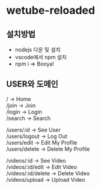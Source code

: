 # wetube-reloaded
<h2>설치방법</h2>
<ul>
  <li>nodejs 다운 및 설치</li>
  <li>vscode에서 npm 설치</li>
  <li>npm i => Booya!</li>
</ul>

<h2>USER와 도메인</h2>
/ -> Home<br>
/join -> Join<br>
/login -> Login<br>
/search -> Search<br>

/users/:id -> See User<br>
/users/logout -> Log Out<br>
/users/edit -> Edit My Profile<br>
/users/delete -> Delete My Profile<br>

/videos/:id -> See Video<br>
/videos/:id/edit -> Edit Video<br>
/videos/:id/delete -> Delete Video<br>
/videos/upload -> Upload Video<br>
